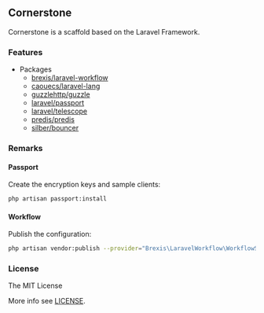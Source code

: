 ## Cornerstone

Cornerstone is a scaffold based on the Laravel Framework.

### Features

-   Packages
    -   [brexis/laravel-workflow](https://github.com/brexis/laravel-workflow/tree/1.3.3)
    -   [caouecs/laravel-lang](https://github.com/caouecs/laravel-lang/tree/5.0.0)
    -   [guzzlehttp/guzzle](http://docs.guzzlephp.org/en/6.5/overview.html)
    -   [laravel/passport](https://laravel.com/docs/6.x/passport)
    -   [laravel/telescope](https://laravel.com/docs/6.x/telescope)
    -   [predis/predis](https://github.com/nrk/predis/tree/v1.1)
    -   [silber/bouncer](https://github.com/JosephSilber/bouncer/tree/v1.0.0-rc.7)

### Remarks

#### Passport

Create the encryption keys and sample clients:

```bash
php artisan passport:install
```

#### Workflow

Publish the configuration:

```bash
php artisan vendor:publish --provider="Brexis\LaravelWorkflow\WorkflowServiceProvider"
```

### License

The MIT License

More info see [LICENSE](LICENSE).
